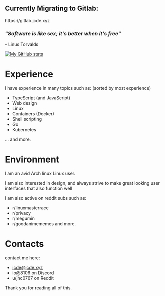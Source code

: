 <h2>Currently Migrating to Gitlab:</h2/>
https://gitlab.jcde.xyz
 

<h3><i>"Software is like sex; it's better when it's free"</i></h3>

  \- Linus Torvalds

[![My GitHub stats](https://github-readme-stats.vercel.app/api?username=JcdeA)](https://github.com/anuraghazra/github-readme-stats)

# Experience
I have experience in many topics such as:
  (sorted by most experience)
  * TypeScript (and JavaScript)
  * Web design
  * Linux
  * Containers (Docker)
  * Shell scripting
  * Go
  * Kubernetes

  ... and more.
  
# Environment
I am an avid Arch linux Linux user.

I am also interested in design, 
and always strive to make great looking user interfaces that also function well

 

I am also active on reddit subs such as:
  * r/linuxmasterrace
  * r/privacy
  * r/megumin
  * r/goodanimememes and more.
  

 
 
# Contacts

contact me here:
  * jcde@jcde.xyz
  * io@8106 on Discord
  * u/jhc0767 on Reddit
  
  
Thank you for reading all of this.


